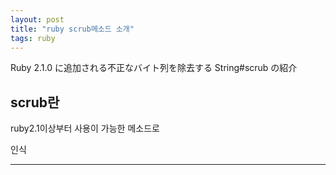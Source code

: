 ```yaml
---
layout: post
title: "ruby scrub메소드 소개"
tags: ruby
---
```



Ruby 2.1.0 に追加される不正なバイト列を除去する String#scrub の紹介

## scrub란

ruby2.1이상부터 사용이 가능한 메소드로

인식

---

[Ruby2.1.0に追加される不正なバイト列を除去する String#scrub の紹介]: http://blog.livedoor.jp/sonots/archives/34702351.html

[rails incompatible character encodings: Windows-31J and UTF-8에러]: https://negabaro.github.io/archive/error-incompatible-Windows-31J